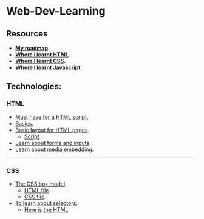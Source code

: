 # Web-Dev-Learning

## Resources
- **[My roadmap](https://roadmap.sh/full-stack).**
- **[Where i learnt HTML](https://web.dev/learn/html).**
- **[Where I learnt CSS](https://web.dev/learn/css).**
- **[Where I learnt Javascript](https://web.dev/learn/javascript).**

## Technologies:
### HTML
- [Must have for a HTML script](HTML/universal-script.html).
- [Basics](HTML/basics.html).
- [Basic layout for HTML pages](HTML/Basic-layout.png).
    - [Script](HTML/Basic-layout-script.html).
- [Learn about forms and inputs](HTML/forms.html).
- [Learn about media embedding](HTML/media-embedding.html).

---

### CSS
- [The CSS box model](CSS/BoxModel.png).
    - [HTML file](CSS/example.html).
    - [CSS file](CSS/BoxModel-Script.css).
- [To learn about selectors:](CSS/selectors.css)
    - [Here is the HTML](CSS/selectors.html)
